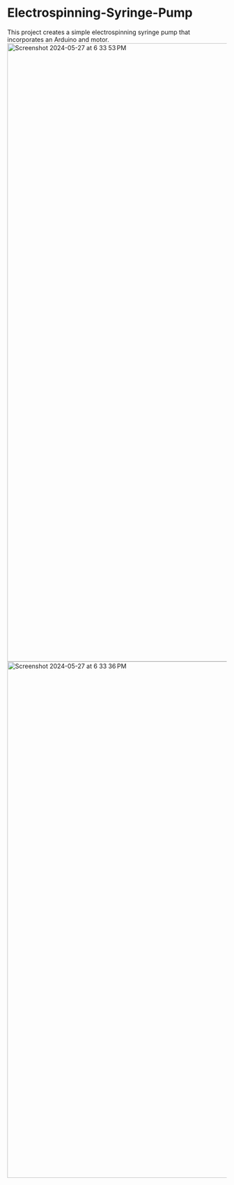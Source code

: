 # Electrospinning-Syringe-Pump
This project creates a simple electrospinning syringe pump that incorporates an Arduino and motor.
<img width="1420" alt="Screenshot 2024-05-27 at 6 33 53 PM" src="https://github.com/sonali810/Electrospinning-Syringe-Pump/assets/102882404/549400fb-02be-4d4e-a432-7835c8ed8f80">
<img width="1186" alt="Screenshot 2024-05-27 at 6 33 36 PM" src="https://github.com/sonali810/Electrospinning-Syringe-Pump/assets/102882404/cb3fbd9f-b3ca-4fe5-a855-d5f6b94a39f8">
